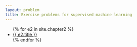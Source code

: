 ```yaml
---
layout: problem
title: Exercise problems for supervised machine learning
---
```


<ul>
  {% for e2 in site.chapter2 %}
    <li>
      <a href="{{ site.baseurl }}{{ e2.url }}">{{ e2.title }}</a>
    </li>
  {% endfor %}
</ul>
